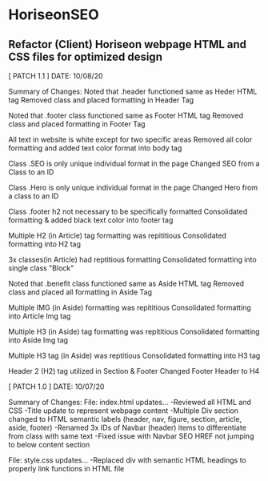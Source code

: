 # HoriseonSEO

## Refactor (Client) Horiseon webpage HTML and CSS files for optimized design

[ PATCH 1.1 ]
DATE: 10/08/20

Summary of Changes: 
Noted that .header functioned same as Heder HTML tag
Removed class and placed formatting in Header Tag

Noted that .footer class functioned same as Footer HTML tag
Removed class and placed formatting in Footer Tag

All text in website is white except for two specific areas
Removed all color formatting and added text color format into body tag

Class .SEO is only unique individual format in the page
Changed SEO from a Class to an ID

Class .Hero is only unique individual format in the page
Changed Hero from a class to an ID

Class .footer h2 not necessary to be specifically formatted
Consolidated formatting & added black text color into footer tag

Multiple H2 (in Article) tag formatting was repititious
Consolidated formatting into H2 tag

3x classes(in Article) had reptitious formatting
Consolidated formatting into single class "Block"

Noted that .benefit class functioned same as Aside HTML tag
Removed class and placed all formatting in Aside Tag

Multiple IMG (in Aside) formatting was repititious
Consolidated formatting into Article Img tag


Multiple H3 (in Aside) tag formatting was repititious
Consolidated formatting into Aside Img tag

Multiple H3 tag (in Aside) was reptitious
Consolidated formatting into H3 tag

Header 2 (H2) tag utilized in Section & Footer
Changed Footer Header to H4


[ PATCH 1.0 ]
DATE: 10/07/20

Summary of Changes:
File: index.html updates...
-Reviewed all HTML and CSS
-Title update to represent webpage content
-Multiple Div section changed to HTML semantic labels (header, nav, figure, section, article, aside, footer)
-Renamed 3x IDs of Navbar (header) items to differentiate from class with same text
-Fixed issue with Navbar SEO HREF not jumping to below content section

File: style.css updates...
-Replaced div with semantic HTML headings to properly link functions in HTML file


